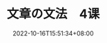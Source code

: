 ---
title: "文章の文法　4课"
date: 2022-10-16T15:51:34+08:00
lastmod: 
tags: ["n3"]
summary: ""
draft: true
---